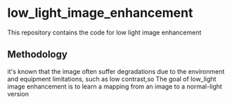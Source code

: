 # low_light_image_enhancement
This repository contains the code for low light image enhancement
## Methodology

it's known that the image often suffer degradations due to the environment and equipment limitations, such as low contrast,so The goal of low_light image enhancement is to learn a mapping from an image to a normal-light version

